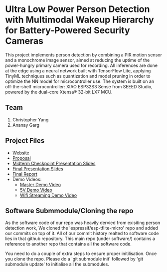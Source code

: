 # Ultra Low Power Person Detection with Multimodal Wakeup Hierarchy for Battery-Powered Security Cameras
This project implements person detection by combining a PIR motion sensor and a monochrome image sensor, aimed at reducing the uptime of the power-hungry primary camera used for recording. All inferences are done at the edge using a neural network built with TensorFlow Lite, applying TinyML techniques such as quantization and model pruning in order to optimize the NN model for microcontroller use. The system is built on an off-the-shelf microcontroller: XIAO ESP32S3 Sense from SEEED Studio, powered by the dual-core Xtensa® 32-bit LX7 MCU.

## Team
1. Christopher Yang
2. Ananay Garg

## Project Files

* [Website](https://ananayg.github.io/multimodal_intrusion_detection/)
* [Proposal](https://ananayg.github.io/multimodal_intrusion_detection/proposal)
* [Midterm Checkpoint Presentation Slides](https://docs.google.com/presentation/d/1T94JXZVgJFIabmHr8B4qjJHL0yj9VK4nZ_z1BhGEb8g/edit?usp=sharing)
* [Final Presentation Slides](https://docs.google.com/presentation/d/1U2bdHlef-A1cob_oj03bhjhw77Q7Prq9A0cpEgVMt5c/edit?usp=sharing)
* [Final Report](https://ananayg.github.io/multimodal_intrusion_detection/report)
* Demo Videos:
  * [Master Demo Video](https://www.youtube.com/watch?si=UEJS8G_MfGbzbT3T&v=8JuSE7JUu0g&feature=youtu.be)
  * [5V Demo Video](https://youtube.com/shorts/ZmwHzCMsa_o?feature=share)
  * [Wifi Streaming Demo Video](https://www.youtube.com/watch?v=NmRjGxvr8ks)

## Software Submmodule/Cloning the repo

As the software code of our repo was heavily dervied from exisiting person detection work, We cloned the 'espressif/esp-tflite-micro' repo and added our commits on top of it. All of our commit history realted to software code lies in that github repository.
This main repo (under software/) contains a reference to another repo that contains all the software code.

You need to do a couple of extra steps to ensure proper initilisation.
Once you clone the repo. Please do a 'git submodule init' followed by 'git submodule update' to initialise all the submodules.
